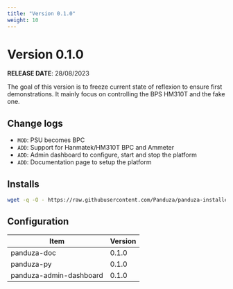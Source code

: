 ```yaml
---
title: "Version 0.1.0"
weight: 10
---
```


# Version 0.1.0

**RELEASE DATE**: 28/08/2023

The goal of this version is to freeze current state of reflexion to ensure first demonstrations.
It mainly focus on controlling the BPS HM310T and the fake one.

## Change logs

- `MOD`: PSU becomes BPC
- `ADD`: Support for Hanmatek/HM310T BPC and Ammeter
- `ADD`: Admin dashboard to configure, start and stop the platform
- `ADD`: Documentation page to setup the platform

## Installs

```bash
wget -q -O - https://raw.githubusercontent.com/Panduza/panduza-installer/main/release/install_0_1_0.sh | sudo bash
```

## Configuration

| Item                    | Version  |
| ----------------------- | -------- |
| panduza-doc             | 0.1.0    |
| panduza-py              | 0.1.0    |
| panduza-admin-dashboard | 0.1.0    |

